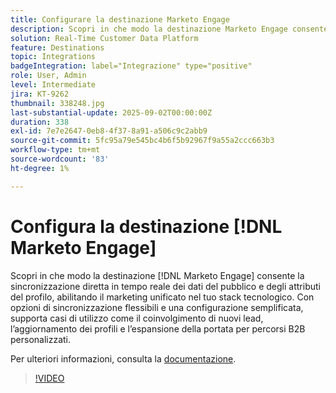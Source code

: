 ```yaml
---
title: Configurare la destinazione Marketo Engage
description: Scopri in che modo la destinazione Marketo Engage consente la sincronizzazione in tempo reale diretta dei dati sul pubblico e degli attributi del profilo, abilitando il marketing unificato nel tuo stack tecnologico.
solution: Real-Time Customer Data Platform
feature: Destinations
topic: Integrations
badgeIntegration: label="Integrazione" type="positive"
role: User, Admin
level: Intermediate
jira: KT-9262
thumbnail: 338248.jpg
last-substantial-update: 2025-09-02T00:00:00Z
duration: 338
exl-id: 7e7e2647-0eb8-4f37-8a91-a506c9c2abb9
source-git-commit: 5fc95a79e545bc4b6f5b92967f9a55a2ccc663b3
workflow-type: tm+mt
source-wordcount: '83'
ht-degree: 1%

---
```


# Configura la destinazione [!DNL Marketo Engage]

Scopri in che modo la destinazione [!DNL Marketo Engage] consente la sincronizzazione diretta in tempo reale dei dati del pubblico e degli attributi del profilo, abilitando il marketing unificato nel tuo stack tecnologico. Con opzioni di sincronizzazione flessibili e una configurazione semplificata, supporta casi di utilizzo come il coinvolgimento di nuovi lead, l’aggiornamento dei profili e l’espansione della portata per percorsi B2B personalizzati.

Per ulteriori informazioni, consulta la [documentazione](https://experienceleague.adobe.com/en/docs/experience-platform/destinations/catalog/adobe/marketo-engage-connection).

>[!VIDEO](https://video.tv.adobe.com/v/338248?learn=on&enablevpops)

